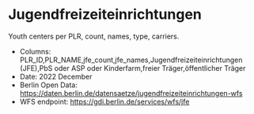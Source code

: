 # Jugendfreizeiteinrichtungen
Youth centers per PLR, count, names, type, carriers.

- Columns: PLR_ID,PLR_NAME,jfe_count,jfe_names,Jugendfreizeiteinrichtungen (JFE),PbS oder ASP oder Kinderfarm,freier Träger,öffentlicher Träger
- Date: 2022 December
- Berlin Open Data: https://daten.berlin.de/datensaetze/jugendfreizeiteinrichtungen-wfs
- WFS endpoint: https://gdi.berlin.de/services/wfs/jfe